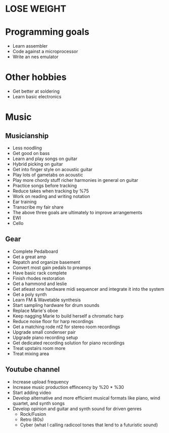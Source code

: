 # LOSE WEIGHT

# Programming goals
* Learn assembler
* Code against a microprocessor
* Write an nes emulator

# Other hobbies
* Get better at soldering
* Learn basic electronics

# Music
## Musicianship
* Less noodling
* Get good on bass
* Learn and play songs on guitar
* Hybrid picking on guitar
* Get into finger style on acoustic guitar
* Play lots of gametabs on acoustic
* Play more chordy stuff richer harmonies in general on guitar
* Practice songs before tracking
* Reduce takes when tracking by %75
* Work on reading and writing notation
* Ear training
* Transcribe my fair share
* The above three goals are ultimately to improve arrangements
* EWI
* Cello

## Gear
* Complete Pedalboard
* Get a great amp
* Repatch and organize basement
* Convert most gain pedals to preamps
* Have basic rack complete
* Finish rhodes restoration
* Get a hammond and leslie
* Get atleast one hardware midi sequencer and integrate it into the system
* Get a poly synth
* Learn FM & Wavetable synthesis
* Start sampling hardware for drum sounds
* Replace Marie's oboe 
* Keep nagging Marie to build herself a chromatic harp
* Reduce noise floor for harp recordings
* Get a matching rode nt2 for stereo room recordings
* Upgrade small condenser pair
* Upgrade piano recording setup
* Get dedicated recording solution for piano recordings
* Treat upstairs room more
* Treat mixing area


## Youtube channel
* Increase upload frequency
* Increase music production effincency by %20 * %30
* Start adding video
* Develop alternative and more efficient musical formats like piano, wind quartet, and synth songs
* Develop opinion and guitar and synth sound for driven genres
  * Rock/Fusion
  * Retro (80s)
  * Cyber (what I calling radicool tones that lend to a futuristic sound)

